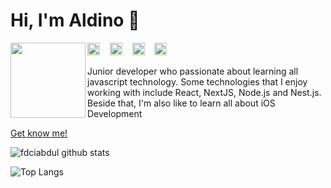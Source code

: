 # Hi, I'm Aldino 👋 

<img src="https://avatars0.githubusercontent.com/u/45175041?s=460&u=2b90b2ab88d67bae9e7b3dd3c82d4c83c19e6eca&v=4" width="120" height="120" align="left">


<a href="https://www.facebook.com/aldinonidefendi/" target="_blank"><img src="https://www.flaticon.com/svg/static/icons/svg/733/733547.svg" alt="alt text" width="20" height="20"></a>      &nbsp;&nbsp;
<a href="https://instagram.com/aldinonid" target="_blank"><img src="https://www.flaticon.com/svg/static/icons/svg/1409/1409946.svg" alt="alt text" width="20" height="20"></a>
&nbsp;&nbsp; 
<a href="https://www.linkedin.com/in/aldino-efendi-398258172/" target="_blank"><img src="https://www.flaticon.com/svg/static/icons/svg/1409/1409945.svg" alt="alt text" width="20" height="20"></a>
&nbsp;&nbsp;
<a href="https://www.youtube.com/aldinonid" target="_blank"><img src="https://www.flaticon.com/svg/static/icons/svg/1384/1384060.svg" alt="alt text" width="20" height="20"></a>

Junior developer who passionate about learning all javascript technology. Some technologies that I enjoy working with include React, NextJS, Node.js and Nest.js.
Beside that, I'm also like to learn all about iOS Development

[Get know me!](https://www.aldinonid.me)

![fdciabdul github stats](https://github-readme-stats.vercel.app/api?username=Aldinonid&show_icons=true&theme=tokyonight)

![Top Langs](https://github-readme-stats.vercel.app/api/top-langs/?username=aldinonid&layout=compact&theme=onedark)

<!--
**Aldinonid/Aldinonid** is a ✨ _special_ ✨ repository because its `README.md` (this file) appears on your GitHub profile.

Here are some ideas to get you started:

- 🔭 I’m currently working on ...
- 🌱 I’m currently learning ...
- 👯 I’m looking to collaborate on ...
- 🤔 I’m looking for help with ...
- 💬 Ask me about ...
- 📫 How to reach me: ...
- 😄 Pronouns: ...
- ⚡ Fun fact: ...
-->

